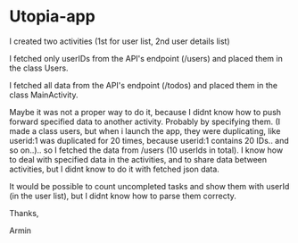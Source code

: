 # Utopia-app

I created two activities (1st for user list, 2nd user details list)

I fetched only userIDs from the API's endpoint (/users) and placed them in the class Users.

I fetched all data from the API's endpoint (/todos) and placed them in the class MainActivity.

Maybe it was not a proper way to do it, because I didnt know how to push forward specified data to another activity. Probably by specifying  them. (I made a class users, but when i launch the app, they were duplicating, like userid:1 was duplicated for 20 times, because userid:1 contains 20 IDs.. and so on..).. so I fetched the data from /users (10 userIds in total).  I know how to deal with specified data in the activities, and to share data between activities, but I didnt know to do it with fetched json data.

It would be possible to count uncompleted tasks and show them with userId (in the user list), but I didnt know how to parse them correcty. 

Thanks,

Armin

